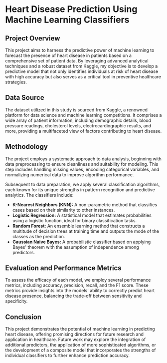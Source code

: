 # Heart Disease Prediction Using Machine Learning Classifiers

## Project Overview

This project aims to harness the predictive power of machine learning to forecast the presence of heart disease in patients based on a comprehensive set of patient data. By leveraging advanced analytical techniques and a robust dataset from Kaggle, my objective is to develop a predictive model that not only identifies individuals at risk of heart disease with high accuracy but also serves as a critical tool in preventive healthcare strategies.

## Data Source

The dataset utilized in this study is sourced from Kaggle, a renowned platform for data science and machine learning competitions. It comprises a wide array of patient information, including demographic details, blood pressure readings, cholesterol levels, electrocardiographic results, and more, providing a multifaceted view of factors contributing to heart disease.

## Methodology

The project employs a systematic approach to data analysis, beginning with data preprocessing to ensure cleanliness and suitability for modeling. This step includes handling missing values, encoding categorical variables, and normalizing numerical data to improve algorithm performance.

Subsequent to data preparation, we apply several classification algorithms, each known for its unique strengths in pattern recognition and predictive analytics. The classifiers include:

- **K-Nearest Neighbors (KNN):** A non-parametric method that classifies cases based on their similarity to other instances.
- **Logistic Regression:** A statistical model that estimates probabilities using a logistic function, ideal for binary classification tasks.
- **Random Forest:** An ensemble learning method that constructs a multitude of decision trees at training time and outputs the mode of the classes as the prediction.
- **Gaussian Naive Bayes:** A probabilistic classifier based on applying Bayes' theorem with the assumption of independence among predictors.

## Evaluation and Performance Metrics

To assess the efficacy of each model, we employ several performance metrics, including accuracy, precision, recall, and the F1 score. These metrics provide insights into the models' ability to correctly predict heart disease presence, balancing the trade-off between sensitivity and specificity.

## Conclusion

This project demonstrates the potential of machine learning in predicting heart disease, offering promising directions for future research and application in healthcare. Future work may explore the integration of additional predictors, the application of more sophisticated algorithms, or the development of a composite model that incorporates the strengths of individual classifiers to further enhance prediction accuracy.

